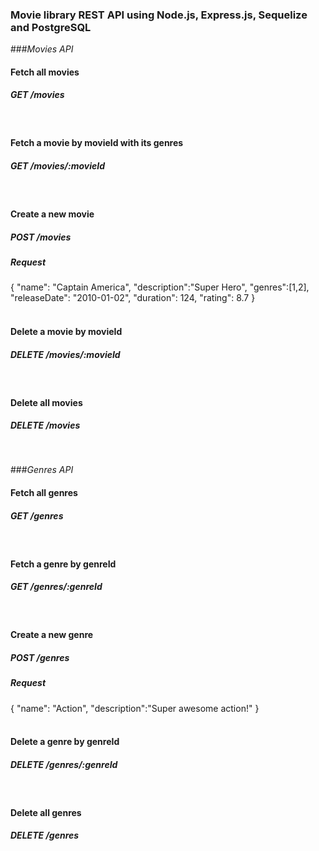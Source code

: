 ### Movie library REST API using Node.js, Express.js, Sequelize and PostgreSQL

###*Movies API*
#### Fetch all movies
##### GET /movies
<br/>

#### Fetch a movie by movieId with its genres
##### GET /movies/:movieId
<br/>

#### Create a new movie
##### POST /movies
##### Request
{
	"name": "Captain America",
	"description":"Super Hero",
	"genres":[1,2],
	"releaseDate": "2010-01-02",
	"duration": 124,
	"rating": 8.7
}
<br/>
<br/>

#### Delete a movie by movieId
##### DELETE /movies/:movieId
<br/>

#### Delete all movies
##### DELETE /movies
<br/>

###*Genres API*
#### Fetch all genres
##### GET /genres
<br/>

#### Fetch a genre by genreId
##### GET /genres/:genreId
<br/>

#### Create a new genre
##### POST /genres
##### Request
{
	"name": "Action",
	"description":"Super awesome action!"
}
<br/>
<br/>

#### Delete a genre by genreId
##### DELETE /genres/:genreId
<br/>

#### Delete all genres
##### DELETE /genres